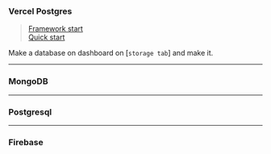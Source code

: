 ### Vercel Postgres
> [Framework start](https://vercel.com/docs/frameworks) <br /> 
> [Quick start](https://vercel.com/docs/storage/vercel-postgres/quickstart)

Make a database on dashboard on [`storage tab`] and make it.

***
### MongoDB


***
### Postgresql


***
### Firebase
